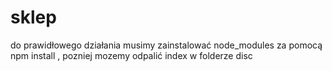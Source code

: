 # sklep
do prawidłowego działania musimy zainstalować node_modules za pomocą 
npm install
, pozniej mozemy odpalić index w folderze disc
